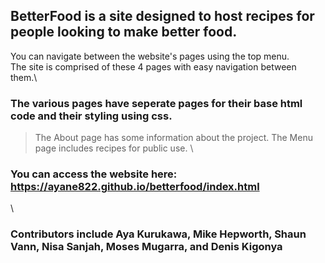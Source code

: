 ## BetterFood is a site designed to host recipes for people looking to make better food.
You can navigate between the website's pages using the top menu.\
The site is comprised of these 4 pages with easy navigation between them.\
### The various pages have seperate pages for their base html code and their styling using css.
> The About page has some information about the project.
The Menu page includes recipes for public use.
\
### You can access the website here: https://ayane822.github.io/betterfood/index.html
\
### Contributors include Aya Kurukawa, Mike Hepworth, Shaun Vann, Nisa Sanjah, Moses Mugarra, and Denis Kigonya
